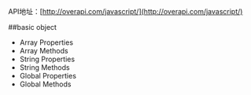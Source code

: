 API地址：[http://overapi.com/javascript/](http://overapi.com/javascript/)

##basic object

+ Array Properties
+ Array Methods
+ String Properties
+ String Methods
+ Global Properties
+ Global Methods